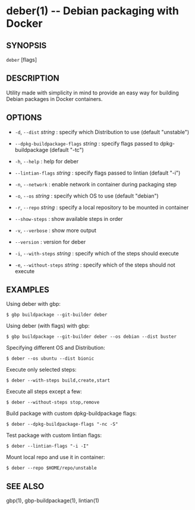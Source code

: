 deber(1) -- Debian packaging with Docker
=============================================

## SYNOPSIS

`deber` [flags]

## DESCRIPTION

Utility made with simplicity in mind to provide
an easy way for building Debian packages in
Docker containers.

## OPTIONS

 * `-d`, `--dist` *string* : 
  specify which Distribution to use (default "unstable")
 
 * `--dpkg-buildpackage-flags` *string* :
  specify flags passed to dpkg-buildpackage (default "-tc")
 
 * `-h`, `--help` :
  help for deber
 
 * `--lintian-flags` *string* :
  specify flags passed to lintian (default "-i")
 
 * `-n`, `--network` :
  enable network in container during packaging step
 
 * `-o`, `--os` *string* :
  specify which OS to use (default "debian")
 
 * `-r`, `--repo` *string* :
  specify a local repository to be mounted in container
 
 * `--show-steps` :
  show available steps in order
 
 * `-v`, `--verbose` :
  show more output
 
 * `--version` :
  version for deber
 
 * `-i`, `--with-steps` *string* :
  specify which of the steps should execute
 
 * `-e`, `--without-steps` *string* :
  specify which of the steps should not execute

## EXAMPLES

Using deber with gbp:
    
    $ gbp buildpackage --git-builder deber
    
Using deber (with flags) with gbp:
        
    $ gbp buildpackage --git-builder deber --os debian --dist buster
  
Specifying different OS and Distribution:
  
    $ deber --os ubuntu --dist bionic
  
Execute only selected steps:
    
    $ deber --with-steps build,create,start
  
Execute all steps except a few:
    
    $ deber --without-steps stop,remove
  
Build package with custom dpkg-buildpackage flags:
    
    $ deber --dpkg-buildpackage-flags "-nc -S"
  
Test package with custom lintian flags:
    
    $ deber --lintian-flags "-i -I"
  
Mount local repo and use it in container:
    
    $ deber --repo $HOME/repo/unstable

## SEE ALSO

gbp(1), gbp-buildpackage(1), lintian(1)